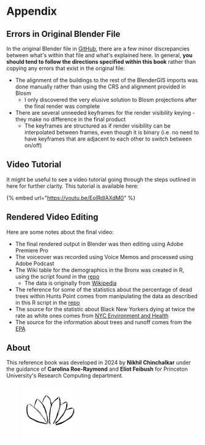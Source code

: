 # Appendix

## Errors in Original Blender File

In the original Blender file in [GitHub](nyc\_trees.blend.zip), there are a few minor discrepancies between what's within that file and what's explained here. In general, **you should tend to follow the directions specified within this book** rather than copying any errors that exist in the original file:

* The alignment of the buildings to the rest of the BlenderGIS imports was done manually rather than using the CRS and alignment provided in Blosm
  * I only discovered the very elusive solution to Blosm projections after the final render was complete
* There are several unneeded keyframes for the render visibility keying - they make no difference in the final product
  * The keyframes are structured as if render visibility can be interpolated between frames, even though it is binary (i.e. no need to have keyframes that are adjacent to each other to switch between on/off)

## Video Tutorial

It might be useful to see a video tutorial going through the steps outlined in here for further clarity. This tutorial is available here:

{% embed url="https://youtu.be/EolRdIAXdM0" %}

## Rendered Video Editing

Here are some notes about the final video:

* The final rendered output in Blender was then editing using Adobe Premiere Pro&#x20;
* The voiceover was recorded using Voice Memos and processed using Adobe Podcast&#x20;
* The Wiki table for the demographics in the Bronx was created in R, using the script found in the [repo](other\_resources/demographics.R)
  * The data is originally from [Wikipedia](https://en.wikipedia.org/wiki/Race\_and\_ethnicity\_in\_New\_York\_City)
* The reference for some of the statistics about the percentage of dead trees within Hunts Point comes from manipulating the data as described in this R script in the [repo](other\_resources/tree\_analysis.R)
* The source for the statistic about Black New Yorkers dying at twice the rate as white ones comes from [NYC Environment and Health](https://a816-dohbesp.nyc.gov/IndicatorPublic/data-features/heat-report/)
* The source for the information about trees and runoff comes from the [EPA](https://19january2017snapshot.epa.gov/soakuptherain/soak-rain-trees-help-reduce-runoff\_.html)

## About

This reference book was developed in 2024 by **Nikhil Chinchalkar** under the guidance of **Carolina Roe-Raymond** and **Eliot Feibush** for Princeton University's Research Computing department.

<figure><img src=".gitbook/assets/lotus.png" alt="" width="146"><figcaption></figcaption></figure>

